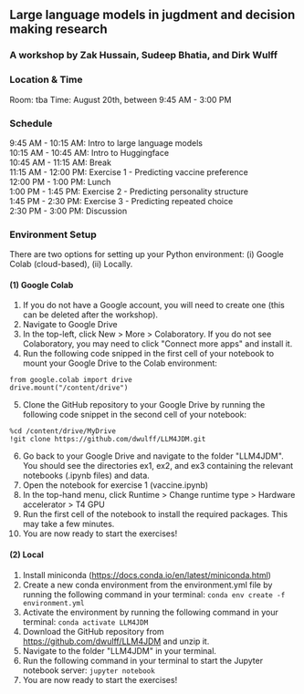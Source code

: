 ## Large language models in jugdment and decision making research
### A workshop by Zak Hussain, Sudeep Bhatia, and Dirk Wulff


### Location & Time
Room: tba
Time: August 20th, between 9:45 AM - 3:00 PM

### Schedule
9:45 AM - 10:15 AM: Intro to large language models<br>
10:15 AM - 10:45 AM: Intro to Huggingface<br>
10:45 AM - 11:15 AM: Break<br>
11:15 AM - 12:00 PM: Exercise 1 - Predicting vaccine preference<br>
12:00 PM - 1:00 PM: Lunch<br>
1:00 PM - 1:45 PM: Exercise 2 - Predicting personality structure<br>
1:45 PM - 2:30 PM: Exercise 3 - Predicting repeated choice<br>
2:30 PM - 3:00 PM: Discussion<br>

### Environment Setup
There are two options for setting up your Python environment: (i) Google Colab (cloud-based), (ii) Locally.

#### (1) Google Colab
1. If you do not have a Google account, you will need to create one (this can be deleted after the workshop).
2. Navigate to Google Drive 
3. In the top-left, click New > More > Colaboratory. If you do not see Colaboratory, you may need to click "Connect more apps" and install it.
4. Run the following code snipped in the first cell of your notebook to mount your Google Drive to the Colab environment:
```
from google.colab import drive
drive.mount("/content/drive")
```
5. Clone the GitHub repository to your Google Drive by running the following code snippet in the second cell of your notebook:
```
%cd /content/drive/MyDrive
!git clone https://github.com/dwulff/LLM4JDM.git
```
6. Go back to your Google Drive and navigate to the folder "LLM4JDM". You should see the directories ex1, ex2, and ex3 containing the relevant notebooks (.ipynb files) and data.
7. Open the notebook for exercise 1 (vaccine.ipynb)
8. In the top-hand menu, click Runtime > Change runtime type > Hardware accelerator > T4 GPU
9. Run the first cell of the notebook to install the required packages. This may take a few minutes. 
10. You are now ready to start the exercises!

#### (2) Local
1. Install miniconda  (https://docs.conda.io/en/latest/miniconda.html)
2. Create a new conda environment from the environment.yml file by running the following command in your terminal:
```conda env create -f environment.yml```
3. Activate the environment by running the following command in your terminal:
```conda activate LLM4JDM```
4. Download the GitHub repository from https://github.com/dwulff/LLM4JDM and unzip it.
5. Navigate to the folder "LLM4JDM" in your terminal.
7. Run the following command in your terminal to start the Jupyter notebook server:
```jupyter notebook```
8. You are now ready to start the exercises!






